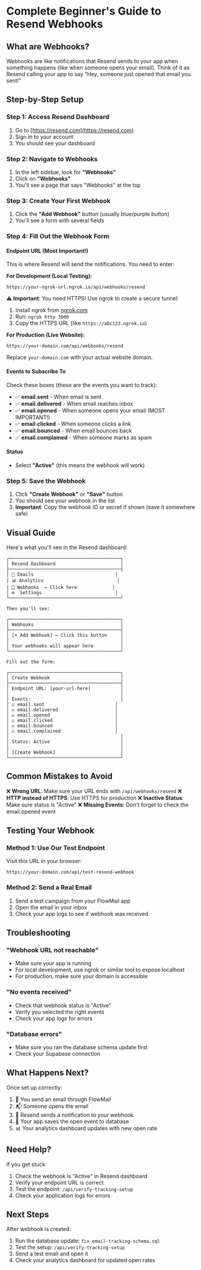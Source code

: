 # Complete Beginner's Guide to Resend Webhooks

## What are Webhooks?
Webhooks are like notifications that Resend sends to your app when something happens (like when someone opens your email). Think of it as Resend calling your app to say "Hey, someone just opened that email you sent!"

## Step-by-Step Setup

### Step 1: Access Resend Dashboard
1. Go to [https://resend.com](https://resend.com)
2. Sign in to your account
3. You should see your dashboard

### Step 2: Navigate to Webhooks
1. In the left sidebar, look for **"Webhooks"**
2. Click on **"Webhooks"**
3. You'll see a page that says "Webhooks" at the top

### Step 3: Create Your First Webhook
1. Click the **"Add Webhook"** button (usually blue/purple button)
2. You'll see a form with several fields

### Step 4: Fill Out the Webhook Form

#### **Endpoint URL** (Most Important!)
This is where Resend will send the notifications. You need to enter:

**For Development (Local Testing):**
```
https://your-ngrok-url.ngrok.io/api/webhooks/resend
```
⚠️ **Important**: You need HTTPS! Use ngrok to create a secure tunnel:
1. Install ngrok from [ngrok.com](https://ngrok.com)
2. Run: `ngrok http 3000`
3. Copy the HTTPS URL (like `https://abc123.ngrok.io`)

**For Production (Live Website):**
```
https://your-domain.com/api/webhooks/resend
```

Replace `your-domain.com` with your actual website domain.

#### **Events to Subscribe To**
Check these boxes (these are the events you want to track):
- ✅ **email.sent** - When email is sent
- ✅ **email.delivered** - When email reaches inbox
- ✅ **email.opened** - When someone opens your email (MOST IMPORTANT!)
- ✅ **email.clicked** - When someone clicks a link
- ✅ **email.bounced** - When email bounces back
- ✅ **email.complained** - When someone marks as spam

#### **Status**
- Select **"Active"** (this means the webhook will work)

### Step 5: Save the Webhook
1. Click **"Create Webhook"** or **"Save"** button
2. You should see your webhook in the list
3. **Important**: Copy the webhook ID or secret if shown (save it somewhere safe)

## Visual Guide

Here's what you'll see in the Resend dashboard:

```
┌─────────────────────────────────────────┐
│ Resend Dashboard                        │
├─────────────────────────────────────────┤
│ 📧 Emails                              │
│ 📊 Analytics                           │
│ 🔗 Webhooks  ← Click here             │
│ ⚙️  Settings                           │
└─────────────────────────────────────────┘

Then you'll see:

┌─────────────────────────────────────────┐
│ Webhooks                                │
├─────────────────────────────────────────┤
│ [+ Add Webhook] ← Click this button     │
│                                         │
│ Your webhooks will appear here          │
└─────────────────────────────────────────┘

Fill out the form:

┌─────────────────────────────────────────┐
│ Create Webhook                          │
├─────────────────────────────────────────┤
│ Endpoint URL: [your-url-here]           │
│                                         │
│ Events:                                 │
│ ☑️ email.sent                          │
│ ☑️ email.delivered                     │
│ ☑️ email.opened                        │
│ ☑️ email.clicked                       │
│ ☑️ email.bounced                       │
│ ☑️ email.complained                    │
│                                         │
│ Status: Active                          │
│                                         │
│ [Create Webhook]                        │
└─────────────────────────────────────────┘
```

## Common Mistakes to Avoid

❌ **Wrong URL**: Make sure your URL ends with `/api/webhooks/resend`
❌ **HTTP instead of HTTPS**: Use HTTPS for production
❌ **Inactive Status**: Make sure status is "Active"
❌ **Missing Events**: Don't forget to check the email.opened event

## Testing Your Webhook

### Method 1: Use Our Test Endpoint
Visit this URL in your browser:
```
https://your-domain.com/api/test-resend-webhook
```

### Method 2: Send a Real Email
1. Send a test campaign from your FlowMail app
2. Open the email in your inbox
3. Check your app logs to see if webhook was received

## Troubleshooting

### "Webhook URL not reachable"
- Make sure your app is running
- For local development, use ngrok or similar tool to expose localhost
- For production, make sure your domain is accessible

### "No events received"
- Check that webhook status is "Active"
- Verify you selected the right events
- Check your app logs for errors

### "Database errors"
- Make sure you ran the database schema update first
- Check your Supabase connection

## What Happens Next?

Once set up correctly:
1. 📧 You send an email through FlowMail
2. 📬 Someone opens the email
3. 🔔 Resend sends a notification to your webhook
4. 💾 Your app saves the open event to database
5. 📊 Your analytics dashboard updates with new open rate

## Need Help?

If you get stuck:
1. Check the webhook is "Active" in Resend dashboard
2. Verify your endpoint URL is correct
3. Test the endpoint: `/api/verify-tracking-setup`
4. Check your application logs for errors

## Next Steps

After webhook is created:
1. Run the database update: `fix-email-tracking-schema.sql`
2. Test the setup: `/api/verify-tracking-setup`
3. Send a test email and open it
4. Check your analytics dashboard for updated open rates